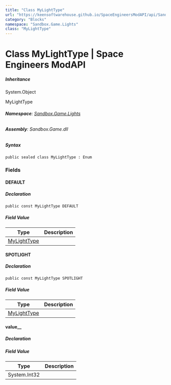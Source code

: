 ```yaml
---
title: "Class MyLightType"
url: "https://keensoftwarehouse.github.io/SpaceEngineersModAPI/api/Sandbox.Game.Lights.MyLightType.html"
category: "Blocks"
namespace: "Sandbox.Game.Lights"
class: "MyLightType"
---
```


# Class MyLightType | Space Engineers ModAPI

##### Inheritance

System.Object

MyLightType

###### **Namespace**: [Sandbox.Game.Lights](https://keensoftwarehouse.github.io/SpaceEngineersModAPI/api/Sandbox.Game.Lights.html)

###### **Assembly**: Sandbox.Game.dll

##### Syntax

```
public sealed class MyLightType : Enum
```

### Fields

#### DEFAULT

##### Declaration

```
public const MyLightType DEFAULT
```

##### Field Value

| Type | Description |
| --- | --- |
| [MyLightType](https://keensoftwarehouse.github.io/SpaceEngineersModAPI/api/Sandbox.Game.Lights.MyLightType.html) |     |

#### SPOTLIGHT

##### Declaration

```
public const MyLightType SPOTLIGHT
```

##### Field Value

| Type | Description |
| --- | --- |
| [MyLightType](https://keensoftwarehouse.github.io/SpaceEngineersModAPI/api/Sandbox.Game.Lights.MyLightType.html) |     |

#### value\_\_

##### Declaration

##### Field Value

| Type | Description |
| --- | --- |
| System.Int32 |     |